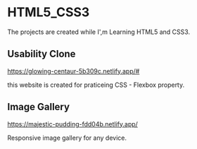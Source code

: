 # HTML5_CSS3
The projects are created while I',m Learning HTML5 and CSS3.

## Usability Clone 
https://glowing-centaur-5b309c.netlify.app/# 

this website is created for praticeing CSS - Flexbox property.

## Image Gallery
https://majestic-pudding-fdd04b.netlify.app/

Responsive image gallery for any device.
